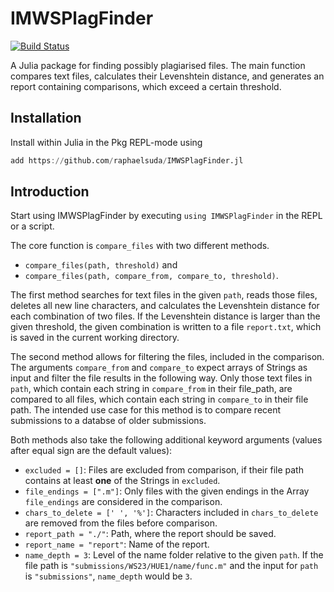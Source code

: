 # IMWSPlagFinder

[![Build Status](https://github.com/raphaelsuda/IMWSPlagFinder.jl/actions/workflows/CI.yml/badge.svg?branch=main)](https://github.com/raphaelsuda/IMWSPlagFinder.jl/actions/workflows/CI.yml?query=branch%3Amain)

A Julia package for finding possibly plagiarised files.
The main function compares text files, calculates their Levenshtein distance, and generates an report containing comparisons, which exceed a certain threshold.

## Installation
Install within Julia in the Pkg REPL-mode using

```jl
add https://github.com/raphaelsuda/IMWSPlagFinder.jl
```

## Introduction

Start using IMWSPlagFinder by executing `using IMWSPlagFinder` in the REPL or a script.

The core function is `compare_files` with two different methods.
- `compare_files(path, threshold)` and
- `compare_files(path, compare_from, compare_to, threshold)`.

The first method searches for text files in the given `path`, reads those files, deletes all new line characters, and calculates the Levenshtein distance for each combination of two files.
If the Levenshtein distance is larger than the given threshold, the given combination is written to a file `report.txt`, which is saved in the current working directory.

The second method allows for filtering the files, included in the comparison.
The arguments `compare_from` and `compare_to` expect arrays of Strings as input and filter the file results in the following way.
Only those text files in `path`, which contain each string in `compare_from` in their file_path, are compared to all files, which contain each string in `compare_to` in their file path.
The intended use case for this method is to compare recent submissions to a databse of older submissions.

Both methods also take the following additional keyword arguments (values after equal sign are the default values):
- `excluded = []`: Files are excluded from comparison, if their file path contains at least **one** of the Strings in `excluded`.
- `file_endings = [".m"]`: Only files with the given endings in the Array `file_endings` are considered in the comparison.
- `chars_to_delete = [' ', '%']`: Characters included in `chars_to_delete` are removed from the files before comparison.
- `report_path = "./"`: Path, where the report should be saved.
- `report_name = "report"`: Name of the report.
- `name_depth = 3`: Level of the name folder relative to the given `path`. If the file path is `"submissions/WS23/HUE1/name/func.m"` and the input for `path` is `"submissions"`, `name_depth` would be `3`.

